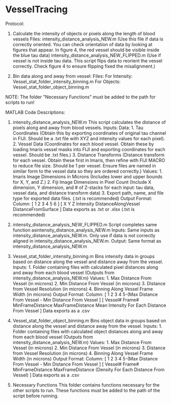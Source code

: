 # VesselTracing

Protocol: 
1. Calculate the intensity of objects or pixels along the length of blood vessels
   Files:
     intensity_distance_analysis_NEW.m (Use this file if data is correctly oriented. You can check orientation of data by looking at figures that appear. In figure 4, the red vessel should be visible inside the blue tau data)
     intensity_distance_analysis_NEW_FLIPPED.m (Use if vessel is not inside tau data. This script flips data to reorient the vessel correctly. Check figure 4 to ensure flipping fixed the misalignment.)
  
2. Bin data along and away from vessel:
   Files:
      For Intensity: Vessel_stat_folder_intensity_binning.m
      For Objects: Vessel_stat_folder_object_binning.m

NOTE: The folder "Necessary Functions" must be added to the path for scripts to run!

MATLAB Code Descriptions:

1.    intensity_distance_analysis_NEW.m
      This script calculates the distance of pixels along and away from blood vessels.
      Inputs:
          Data:
             1. Tau Coordinates (Obtain this by exporting coordinates of original tau channel in FIJI. Should be a .txt file with XYZ and intensity values for each pixel).
             2. Vessel Data (Coordinates for each blood vessel. Obtain these by loading Imaris vessel masks into FIJI and exporting coordinates for each vessel. Should be .txt files.)
             3. Distance Transforms (Distance transform for each vessel. Obtain these first in Imaris, then refine with FIJI MACRO to reduce file size. Should be 1 per vessel. Ensure files are named in similar form to the vessel data so they are ordered correctly.)
          Values:
             1. Imaris Image Dimensions in Microns (Includes lower and upper bounds for X, Y, and Z.)
             2. Fiji Image Dimensions in Pixel Count (Include X dimension, Y dimension, and # of Z-stacks for each input: tau data, vessel data, and distance transform data)
             3. Export path, name, and file type for exported data files. (.txt is recommended)
      Output Format:
       Column: [  1    2    3         4                  5                      6           ]
               [  X    Y    Z     Intensity     DistanceAlongVessel    DistanceFromSurface  ]
       Data exports as .txt or .xlsx (.txt is recommended)
             
2.   intensity_distance_analysis_NEW_FLIPPED.m
     Script completes same function asintensity_distance_analysis_NEW.m
     Inputs:
         Same inputs as intensity_distance_analysis_NEW.m. Only use if data is not correctly aligned in intensity_distance_analysis_NEW.m.
     Output:
         Same format as intensity_distance_analysis_NEW.m
         
3.   Vessel_stat_folder_intensity_binning.m 
     Bins intensity data in groups based on distance along the vessel and distance away from the vessel. 
     Inputs: 
          1. Folder containing files with calculated pixel distances along and away from each blood vessel (Outputs from intensity_distance_analysis_NEW.m)
     Values: 
          1. Max Distance From Vessel (in microns)
          2. Min Distance From Vessel (in microns)
          3. Distance from Vessel Resolution (in microns)
          4. Binning Along Vessel Frame Width (in microns)
     Output Format: 
      Column: [    1        2            3                4                5-(Max Distance From Vessel - Min Distance From Vessel  ]
              [ Vessel#  Frame#  MinFrameDistance    MaxFrameDistance          Mean Intensity For Each Distance From Vessel        ]
      Data exports as a .csv
          
4. Vessel_stat_folder_object_binning.m
      Bins object data in groups based on distance along the vessel and distance away from the vessel. 
      Inputs: 
          1. Folder containing files with calculated object distances along and away from each blood vessel (Outputs from intensity_distance_analysis_NEW.m)
     Values: 
          1. Max Distance From Vessel (in microns)
          2. Min Distance From Vessel (in microns)
          3. Distance from Vessel Resolution (in microns)
          4. Binning Along Vessel Frame Width (in microns)
     Output Format: 
      Column: [    1        2            3                4                5-(Max Distance From Vessel - Min Distance From Vessel  ]
              [ Vessel#  Frame#  MinFrameDistance    MaxFrameDistance           (Density For Each Distance From Vessel)            ]
      Data exports as a .csv
 
5. Necessary Functions
     This folder contains functions necessary for the other scripts to run. These functions must be added to the path of the script before running. 
          
      
